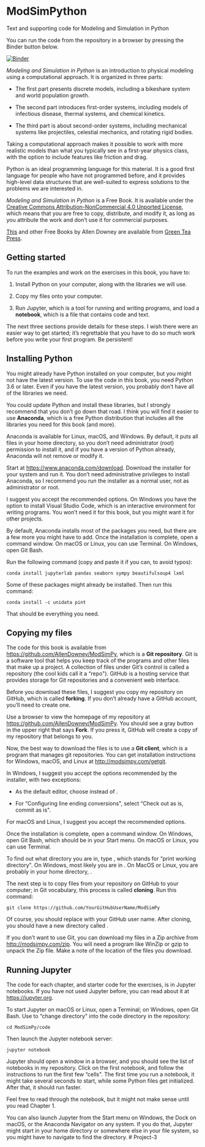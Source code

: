 # ModSimPython
Text and supporting code for Modeling and Simulation in Python

You can run the code from the repository in a browser by pressing the Binder button below.

[![Binder](https://mybinder.org/badge.svg)](https://mybinder.org/v2/gh/AllenDowney/ModSimPy/master)


*Modeling and Simulation in Python* is an introduction to physical modeling using a computational approach.  It is organized in three parts:

* The first part presents discrete models, including a bikeshare system and world population growth.

* The second part introduces first-order systems, including models of infectious disease, thermal systems, and chemical kinetics.

* The third part is about second-order systems, including mechanical systems like projectiles, celestial mechanics, and rotating rigid bodies.

Taking a computational approach makes it possible to work with more realistic models than what you typically see in a first-year physics class, with the option to include features like friction and drag.

Python is an ideal programming language for this material.  It is a good first language for people who have not programmed before, and it provides high-level data structures that are well-suited to express solutions to the problems we are interested in.

*Modeling and Simulation in Python* is a Free Book. It is available under the [Creative Commons Attribution-NonCommercial 4.0 Unported License](https://creativecommons.org/licenses/by-nc/4.0/), which means that you are free to copy, distribute, and modify it, as long as you attribute the work and don’t use it for commercial purposes.

[This](http://greenteapress.com/wp/modsimpy/) and other Free Books by Allen Downey are available from [Green Tea Press](http://greenteapress.com/wp).


Getting started
---------------

To run the examples and work on the exercises in this book, you have to:

1.  Install Python on your computer, along with the libraries we will
    use.

2.  Copy my files onto your computer.

3.  Run Jupyter, which is a tool for running and writing programs, and
    load a **notebook**, which is a file that contains code and
    text.

The next three sections provide details for these steps. I wish there
were an easier way to get started; it’s regrettable that you have to do
so much work before you write your first program. Be persistent!

Installing Python
-----------------

You might already have Python installed on your computer, but you might
not have the latest version. To use the code in this book, you need
Python 3.6 or later. Even if you have the latest version, you probably
don’t have all of the libraries we need.

You could update Python and install these libraries, but I strongly
recommend that you don’t go down that road. I think you will find it
easier to use **Anaconda**, which is a free Python distribution that
includes all the libraries you need for this book (and more).

Anaconda is available for Linux, macOS, and Windows. By default, it puts
all files in your home directory, so you don’t need administrator (root)
permission to install it, and if you have a version of Python already,
Anaconda will not remove or modify it.

Start at <https://www.anaconda.com/download>. Download the installer for
your system and run it. You don’t need administrative privileges to
install Anaconda, so I recommend you run the installer as a normal user,
not as administrator or root.

I suggest you accept the recommended options. On Windows you have the
option to install Visual Studio Code, which is an interactive
environment for writing programs. You won’t need it for this book, but
you might want it for other projects.

By default, Anaconda installs most of the packages you need, but there
are a few more you might have to add. Once the installation is complete,
open a command window. On macOS or Linux, you can use Terminal. On
Windows, open Git Bash.

Run the following command (copy and paste it if you can, to avoid
typos):

```
conda install jupyterlab pandas seaborn sympy beautifulsoup4 lxml
```

Some of these packages might already be installed. Then run this
command:

```
conda install -c unidata pint
```

That should be everything you need.

Copying my files
----------------

The code for this book is available from
<https://github.com/AllenDowney/ModSimPy>, which is a **Git
repository**. Git is a software tool that helps you keep track of the
programs and other files that make up a project. A collection of files
under Git’s control is called a repository (the cool kids call it a
“repo"). GitHub is a hosting service that provides storage for Git
repositories and a convenient web interface.

Before you download these files, I suggest you copy my repository on
GitHub, which is called **forking**. If you don’t already have a
GitHub account, you’ll need to create one.

Use a browser to view the homepage of my repository at
<https://github.com/AllenDowney/ModSimPy>. You should see a gray button
in the upper right that says **Fork**. If you press it, GitHub will
create a copy of my repository that belongs to you.

Now, the best way to download the files is to use a **Git client**,
which is a program that manages git repositories. You can get
installation instructions for Windows, macOS, and Linux at
<http://modsimpy.com/getgit>.

In Windows, I suggest you accept the options recommended by the
installer, with two exceptions:

-   As the default editor, choose instead of .

-   For “Configuring line ending conversions", select “Check out as is,
    commit as is".

For macOS and Linux, I suggest you accept the recommended options.

Once the installation is complete, open a command window. On Windows,
open Git Bash, which should be in your Start menu. On macOS or Linux,
you can use Terminal.

To find out what directory you are in, type , which stands for “print
working directory". On Windows, most likely you are in . On MacOS or
Linux, you are probably in your home directory, .

The next step is to copy files from your repository on GitHub to your
computer; in Git vocabulary, this process is called **cloning**. Run
this command:

```
git clone https://github.com/YourGitHubUserName/ModSimPy
```

Of course, you should replace with your GitHub user name. After cloning,
you should have a new directory called .

If you don’t want to use Git, you can download my files in a Zip archive
from <http://modsimpy.com/zip>. You will need a program like WinZip or
gzip to unpack the Zip file. Make a note of the location of the files
you download.

Running Jupyter
---------------

The code for each chapter, and starter code for the exercises, is in
Jupyter notebooks. If you have not used Jupyter before, you can read
about it at <https://jupyter.org>.

To start Jupyter on macOS or Linux, open a Terminal; on Windows, open
Git Bash. Use to “change directory" into the code directory in the
repository:

```
cd ModSimPy/code
```

Then launch the Jupyter notebook server:

```
jupyter notebook
```

Jupyter should open a window in a browser, and you should see the list
of notebooks in my repository. Click on the first notebook, and follow
the instructions to run the first few “cells". The first time you run a
notebook, it might take several seconds to start, while some Python
files get initialized. After that, it should run faster.

Feel free to read through the notebook, but it might not make sense
until you read Chapter 1.

You can also launch Jupyter from the Start menu on Windows, the Dock on
macOS, or the Anaconda Navigator on any system. If you do that, Jupyter
might start in your home directory or somewhere else in your file
system, so you might have to navigate to find the directory.
#   P r o j e c t - 3  
 